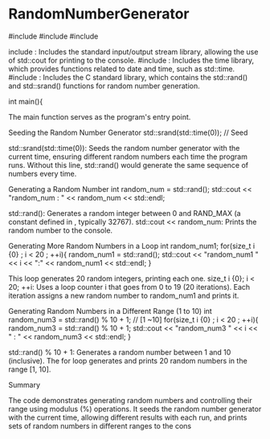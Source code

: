 # RandomNumberGenerator



#include <iostream>
#include <ctime>
#include <cstdlib>

include <iostream>: Includes the standard input/output stream library, allowing the use of std::cout for printing to the console.
#include <ctime>: Includes the time library, which provides functions related to date and time, such as std::time.
#include <cstdlib>: Includes the C standard library, which contains the std::rand() and std::srand() functions for random number generation.


int main(){

The main function serves as the program's entry point.

Seeding the Random Number Generator
std::srand(std::time(0)); // Seed

std::srand(std::time(0)): Seeds the random number generator with the current time, ensuring different random numbers each time the program runs. Without this line, std::rand() would generate the same sequence of numbers every time.

Generating a Random Number
int random_num = std::rand();
std::cout << "random_num : " << random_num << std::endl;

std::rand(): Generates a random integer between 0 and RAND_MAX (a constant defined in <cstdlib>, typically 32767).
std::cout << random_num: Prints the random number to the console.


Generating More Random Numbers in a Loop
int random_num1;
for(size_t i {0} ; i < 20 ; ++i){
    random_num1 = std::rand();
    std::cout << "random_num1 " << i << ":" <<  random_num1 << std::endl;
}

This loop generates 20 random integers, printing each one.
size_t i {0}; i < 20; ++i: Uses a loop counter i that goes from 0 to 19 (20 iterations).
Each iteration assigns a new random number to random_num1 and prints it.

Generating Random Numbers in a Different Range (1 to 10)
int random_num3 = std::rand() % 10 + 1; // [1 ~10]
for(size_t i {0} ; i < 20 ; ++i){
    random_num3 = std::rand() % 10 + 1;
    std::cout << "random_num3 " << i << "  :   " <<  random_num3 << std::endl;
}

std::rand() % 10 + 1: Generates a random number between 1 and 10 (inclusive).
The for loop generates and prints 20 random numbers in the range [1, 10].

Summary

The code demonstrates generating random numbers and controlling their range using modulus (%) operations. It seeds the random number generator with the current time, allowing different results with each run, and prints sets of random numbers in different ranges to the cons



